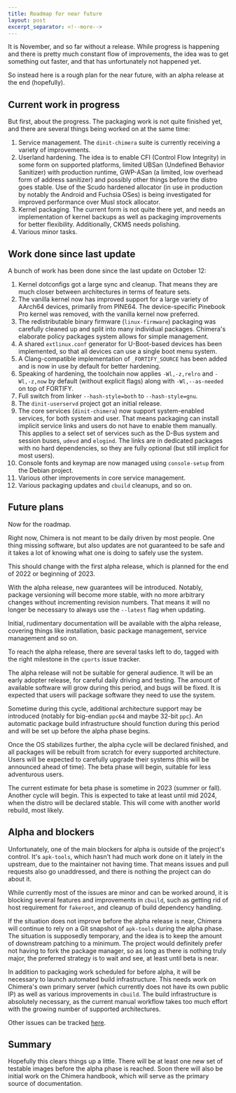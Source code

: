 ```yaml
---
title: Roadmap for near future
layout: post
excerpt_separator: <!--more-->
---
```


It is November, and so far without a release. While progress is happening
and there is pretty much constant flow of improvements, the idea was to
get something out faster, and that has unfortunately not happened yet.

So instead here is a rough plan for the near future, with an alpha release
at the end (hopefully).

<!--more-->

## Current work in progress

But first, about the progress. The packaging work is not quite finished
yet, and there are several things being worked on at the same time:

1. Service management. The `dinit-chimera` suite is currently receiving
   a variety of improvements.
2. Userland hardening. The idea is to enable CFI (Control Flow Integrity)
   in some form on supported platforms, limited UBSan (Undefined Behavior
   Sanitizer) with production runtime, GWP-ASan (a limited, low overhead
   form of address sanitizer) and possibly other things before the distro
   goes stable. Use of the Scudo hardened allocator (in use in production
   by notably the Android and Fuchsia OSes) is being investigated for
   improved performance over Musl stock allocator.
3. Kernel packaging. The current form is not quite there yet, and needs
   an implementation of kernel backups as well as packaging improvements
   for better flexibility. Additionally, CKMS needs polishing.
4. Various minor tasks.

## Work done since last update

A bunch of work has been done since the last update on October 12:

1. Kernel dotconfigs got a large sync and cleanup. That means they are
   much closer between architectures in terms of feature sets.
2. The vanilla kernel now has improved support for a large variety of
   AArch64 devices, primarily from PINE64. The device-specific Pinebook
   Pro kernel was removed, with the vanilla kernel now preferred.
3. The redistributable binary firmware (`linux-firmware`) packaging
   was carefully cleaned up and split into many individual packages.
   Chimera's elaborate policy packages system allows for simple
   management.
4. A shared `extlinux.conf` generator for U-Boot-based devices has
   been implemented, so that all devices can use a single boot menu
   system.
5. A Clang-compatible implementation of `_FORTIFY_SOURCE` has been
   added and is now in use by default for better hardening.
6. Speaking of hardening, the toolchain now applies `-Wl,-z,relro`
   and `-Wl,-z,now` by default (without explicit flags) along with
   `-Wl,--as-needed` on top of FORTIFY.
7. Full switch from linker `--hash-style=both` to `--hash-style=gnu`.
8. The `dinit-userservd` project got an initial release.
9. The core services (`dinit-chimera`) now support system-enabled
   services, for both system and user. That means packaging can
   install implicit service links and users do not have to enable
   them manually. This applies to a select set of services such
   as the D-Bus system and session buses, `udevd` and `elogind`.
   The links are in dedicated packages with no hard dependencies,
   so they are fully optional (but still implicit for most users).
10. Console fonts and keymap are now managed using `console-setup`
    from the Debian project.
11. Various other improvements in core service management.
12. Various packaging updates and `cbuild` cleanups, and so on.

## Future plans

Now for the roadmap.

Right now, Chimera is not meant to be daily driven by most people.
One thing missing software, but also updates are not guaranteed
to be safe and it takes a lot of knowing what one is doing to
safely use the system.

This should change with the first alpha release, which is planned
for the end of 2022 or beginning of 2023.

With the alpha release, new guarantees will be introduced. Notably,
package versioning will become more stable, with no more arbitrary
changes without incrementing revision numbers. That means it will
no longer be necessary to always use the `--latest` flag when
updating.

Initial, rudimentary documentation will be available with the alpha
release, covering things like installation, basic package management,
service management and so on.

To reach the alpha release, there are several tasks left to do, tagged
with the right milestone in the `cports` issue tracker.

The alpha release will not be suitable for general audience. It will
be an early adopter release, for careful daily driving and testing.
The amount of available software will grow during this period, and
bugs will be fixed. It is expected that users will package software
they need to use the system.

Sometime during this cycle, additional architecture support may be
introduced (notably for big-endian `ppc64` and maybe 32-bit `ppc`).
An automatic package build infrastructure should function during
this period and will be set up before the alpha phase begins.

Once the OS stabilizes further, the alpha cycle will be declared
finished, and all packages will be rebuilt from scratch for every
supported architecture. Users will be expected to carefully upgrade
their systems (this will be announced ahead of time). The beta
phase will begin, suitable for less adventurous users.

The current estimate for beta phase is sometime in 2023 (summer or
fall). Another cycle will begin. This is expected to take at least
until mid 2024, when the distro will be declared stable. This will
come with another world rebuild, most likely.

## Alpha and blockers

Unfortunately, one of the main blockers for alpha is outside of
the project's control. It's `apk-tools`, which hasn't had much
work done on it lately in the upstream, due to the maintainer
not having time. That means issues and pull requests also go
unaddressed, and there is nothing the project can do about it.

While currently most of the issues are minor and can be worked
around, it is blocking several features and improvements in
`cbuild`, such as getting rid of host requirement for `fakeroot`,
and cleanup of build dependency handling.

If the situation does not improve before the alpha release is
near, Chimera will continue to rely on a Git snapshot of `apk-tools`
during the alpha phase. The situation is supposedly temporary,
and the idea is to keep the amount of downstream patching to
a minimum. The project would definitely prefer not having to
fork the package manager, so as long as there is nothing truly
major, the preferred strategy is to wait and see, at least until
beta is near.

In addition to packaging work scheduled for before alpha, it will
be necessary to launch automated build infrastructure. This needs
work on Chimera's own primary server (which currently does not have
its own public IP) as well as various improvements in `cbuild`.
The build infrastructure is absolutely necessary, as the current
manual workflow takes too much effort with the growing number
of supported architectures.

Other issues can be tracked [here](https://github.com/chimera-linux/cports/milestone/1).

## Summary

Hopefully this clears things up a little. There will be at least
one new set of testable images before the alpha phase is reached.
Soon there will also be initial work on the Chimera handbook, which
will serve as the primary source of documentation.
